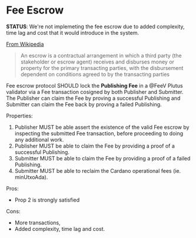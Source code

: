 # Fee Escrow

**STATUS**: We're not implemeting the fee escrow due to added complexity, time lag and cost that it would introduce in the system.

[From Wikipedia](https://en.wikipedia.org/wiki/Escrow)

> An escrow is a contractual arrangement in which a third party (the stakeholder or escrow agent) receives and disburses money or property for the primary transacting parties, with the disbursement dependent on conditions agreed to by the transacting parties

Fee escrow protocol SHOULD lock the **Publishing Fee** in a @FeeV Plutus validator via a Fee transaction cosigned by both Publisher and Submitter. The Publisher can claim the Fee by proving a successful Publishing and Submitter can claim the Fee back by proving a failed Publishing.

Properties:

1. Publisher MUST be able assert the existence of the valid Fee escrow by inspecting the submitted Fee transaction, before proceeding to doing any additional work.
2. Publisher MUST be able to claim the Fee by providing a proof of a successful Publishing.
3. Submitter MUST be able to claim the Fee by providing a proof of a failed Publishing.
4. Submitter MUST be able to reclaim the Cardano operational fees (ie. minUtxoAda).

Pros:

- Prop 2 is strongly satisfied

Cons:

- More transactions,
- Added complexity, time lag and cost.
